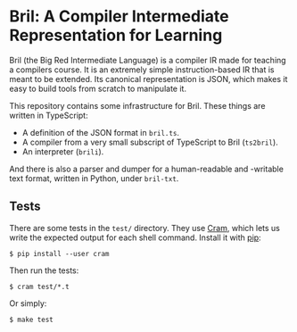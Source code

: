 Bril: A Compiler Intermediate Representation for Learning
=========================================================

Bril (the Big Red Intermediate Language) is a compiler IR made for teaching a compilers course.
It is an extremely simple instruction-based IR that is meant to be extended.
Its canonical representation is JSON, which makes it easy to build tools from scratch to manipulate it.

This repository contains some infrastructure for Bril.
These things are written in TypeScript:

- A definition of the JSON format in `bril.ts`.
- A compiler from a very small subscript of TypeScript to Bril (`ts2bril`).
- An interpreter (`brili`).

And there is also a parser and dumper for a human-readable and -writable text format, written in Python, under `bril-txt`.


Tests
-----

There are some tests in the `test/` directory.
They use [Cram][], which lets us write the expected output for each shell command.
Install it with [pip][]:

    $ pip install --user cram

Then run the tests:

    $ cram test/*.t

Or simply:

    $ make test

[cram]: https://bitheap.org/cram/
[pip]: https://packaging.python.org/tutorials/installing-packages/
